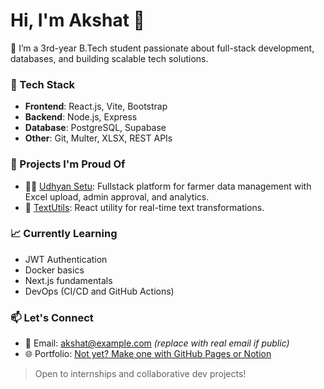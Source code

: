 # Hi, I'm Akshat 👋

🚀 I’m a 3rd-year B.Tech student passionate about full-stack development, databases, and building scalable tech solutions.

### 🔧 Tech Stack
- **Frontend**: React.js, Vite, Bootstrap
- **Backend**: Node.js, Express
- **Database**: PostgreSQL, Supabase
- **Other**: Git, Multer, XLSX, REST APIs

### 💼 Projects I'm Proud Of
- 🧑‍🌾 [Udhyan Setu](https://github.com/msv-akshat/UdhyanSetu_Final): Fullstack platform for farmer data management with Excel upload, admin approval, and analytics.
- 📝 [TextUtils](https://github.com/msv-akshat/TextUtils): React utility for real-time text transformations.

### 📈 Currently Learning
- JWT Authentication
- Docker basics
- Next.js fundamentals
- DevOps (CI/CD and GitHub Actions)

### 📫 Let's Connect
- 📧 Email: akshat@example.com *(replace with real email if public)*
- 🌐 Portfolio: [Not yet? Make one with GitHub Pages or Notion]()

> Open to internships and collaborative dev projects!
